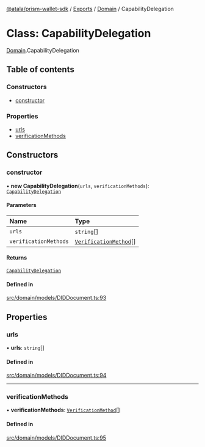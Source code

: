[@atala/prism-wallet-sdk](../README.md) / [Exports](../modules.md) / [Domain](../modules/Domain.md) / CapabilityDelegation

# Class: CapabilityDelegation

[Domain](../modules/Domain.md).CapabilityDelegation

## Table of contents

### Constructors

- [constructor](Domain.CapabilityDelegation.md#constructor)

### Properties

- [urls](Domain.CapabilityDelegation.md#urls)
- [verificationMethods](Domain.CapabilityDelegation.md#verificationmethods)

## Constructors

### constructor

• **new CapabilityDelegation**(`urls`, `verificationMethods`): [`CapabilityDelegation`](Domain.CapabilityDelegation.md)

#### Parameters

| Name | Type |
| :------ | :------ |
| `urls` | `string`[] |
| `verificationMethods` | [`VerificationMethod`](Domain.VerificationMethod.md)[] |

#### Returns

[`CapabilityDelegation`](Domain.CapabilityDelegation.md)

#### Defined in

[src/domain/models/DIDDocument.ts:93](https://github.com/input-output-hk/atala-prism-wallet-sdk-ts/blob/f8f2652/src/domain/models/DIDDocument.ts#L93)

## Properties

### urls

• **urls**: `string`[]

#### Defined in

[src/domain/models/DIDDocument.ts:94](https://github.com/input-output-hk/atala-prism-wallet-sdk-ts/blob/f8f2652/src/domain/models/DIDDocument.ts#L94)

___

### verificationMethods

• **verificationMethods**: [`VerificationMethod`](Domain.VerificationMethod.md)[]

#### Defined in

[src/domain/models/DIDDocument.ts:95](https://github.com/input-output-hk/atala-prism-wallet-sdk-ts/blob/f8f2652/src/domain/models/DIDDocument.ts#L95)
